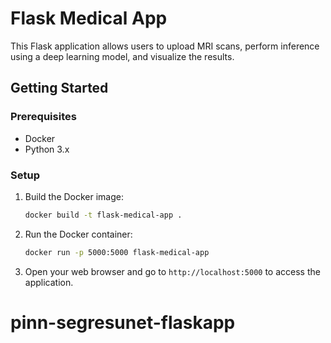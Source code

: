 # Flask Medical App

This Flask application allows users to upload MRI scans, perform inference using a deep learning model, and visualize the results.

## Getting Started

### Prerequisites

- Docker
- Python 3.x

### Setup

1. Build the Docker image:

    ```bash
    docker build -t flask-medical-app .
    ```

2. Run the Docker container:

    ```bash
    docker run -p 5000:5000 flask-medical-app
    ```

3. Open your web browser and go to `http://localhost:5000` to access the application.
# pinn-segresunet-flaskapp
